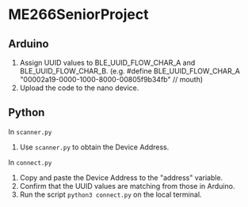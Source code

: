 # ME266SeniorProject

## Arduino
1. Assign UUID values to BLE_UUID_FLOW_CHAR_A and BLE_UUID_FLOW_CHAR_B.
(e.g. #define BLE_UUID_FLOW_CHAR_A "00002a19-0000-1000-8000-00805f9b34fb" // mouth)
2. Upload the code to the nano device.

## Python 
In `scanner.py`
1. Use `scanner.py` to obtain the Device Address.

In `connect.py`
1. Copy and paste the Device Address to the "address" variable.
2. Confirm that the UUID values are matching from those in Arduino.
3. Run the script `python3 connect.py` on the local terminal.
